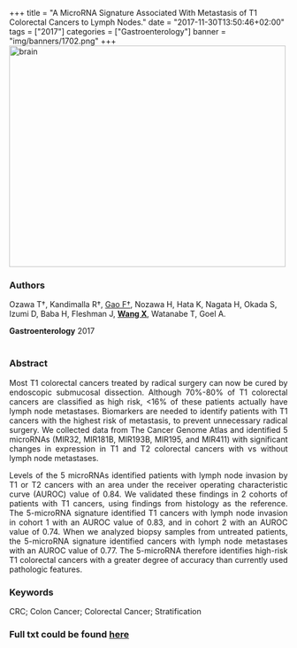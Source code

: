 +++
title = "A MicroRNA Signature Associated With Metastasis of T1 Colorectal Cancers to Lymph Nodes."
date = "2017-11-30T13:50:46+02:00"
tags = ["2017"]
categories = ["Gastroenterology"]
banner = "img/banners/1702.png"
+++
<img src="/img/banners/1702.png" width= "500" height="400" alt="brain" align=center />

### **Authors**

Ozawa T†, Kandimalla R†, <u>Gao F†</u>, Nozawa H, Hata K, Nagata H, Okada S, Izumi D, Baba H, Fleshman J, **<u>Wang X</u>**, Watanabe T, Goel A. 

**Gastroenterology** 2017
<br><br>
### **Abstract**

<p align="justify">Most T1 colorectal cancers treated by radical surgery can now be cured by endoscopic submucosal dissection. Although 70%-80% of T1 colorectal cancers are classified as high risk, <16% of these patients actually have lymph node metastases. Biomarkers are needed to identify patients with T1 cancers with the highest risk of metastasis, to prevent unnecessary radical surgery. We collected data from The Cancer Genome Atlas and identified 5 microRNAs (MIR32, MIR181B, MIR193B, MIR195, and MIR411) with significant changes in expression in T1 and T2 colorectal cancers with vs without lymph node metastases. 

<p align="justify">Levels of the 5 microRNAs identified patients with lymph node invasion by T1 or T2 cancers with an area under the receiver operating characteristic curve (AUROC) value of 0.84. We validated these findings in 2 cohorts of patients with T1 cancers, using findings from histology as the reference. The 5-microRNA signature identified T1 cancers with lymph node invasion in cohort 1 with an AUROC value of 0.83, and in cohort 2 with an AUROC value of 0.74. When we analyzed biopsy samples from untreated patients, the 5-microRNA signature identified cancers with lymph node metastases with an AUROC value of 0.77. The 5-microRNA therefore identifies high-risk T1 colorectal cancers with a greater degree of accuracy than currently used pathologic features.

### **Keywords**

<p align="justify">CRC; Colon Cancer; Colorectal Cancer; Stratification

### **Full txt could be found [here](https://www.gastrojournal.org/article/S0016-5085(17)36664-7/abstract)**
